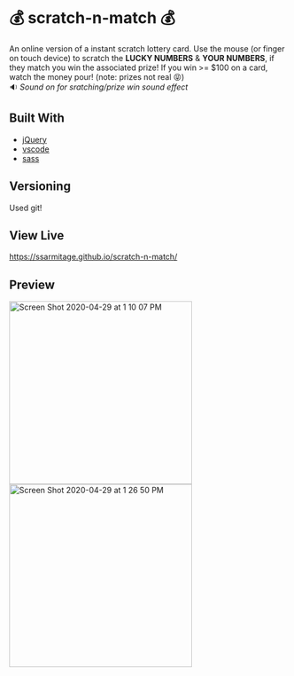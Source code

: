 #  :moneybag: scratch-n-match  :moneybag:

An online version of a instant scratch lottery card. Use the mouse (or finger on touch device) to scratch the **LUCKY NUMBERS** & **YOUR NUMBERS**, if they match you win the associated prize! If you win >= $100 on a card, watch the money pour! (note: prizes not real :stuck_out_tongue_closed_eyes:)  
 :sound: *Sound on for sratching/prize win sound effect*

## Built With
* [jQuery](https://jquery.com/) 
* [vscode](https://code.visualstudio.com/) 
* [sass](https://sass-lang.com/)

## Versioning
Used git!

## View Live
https://ssarmitage.github.io/scratch-n-match/

## Preview
<img width="330" alt="Screen Shot 2020-04-29 at 1 10 07 PM" src="https://user-images.githubusercontent.com/48597469/80626345-4b951400-8a1c-11ea-9a79-2fb541bcac37.png"> <img width="330" alt="Screen Shot 2020-04-29 at 1 26 50 PM" src="https://user-images.githubusercontent.com/48597469/80626997-41bfe080-8a1d-11ea-8e55-04cf8f37a1b3.png">
